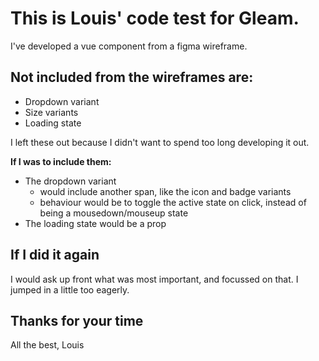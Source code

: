 # This is Louis' code test for Gleam.
I've developed a vue component from a figma wireframe.

## Not included from the wireframes are:

- Dropdown variant
- Size variants
- Loading state

I left these out because I didn't want to spend too long developing it out.

**If I was to include them:**

- The dropdown variant 
  - would include another span, like the icon and badge variants
  - behaviour would be to toggle the active state on click, instead of being a mousedown/mouseup state
- The loading state would be a prop


## If I did it again
I would ask up front what was most important, and focussed on that. I jumped in a little too eagerly.


## Thanks for your time
All the best, Louis